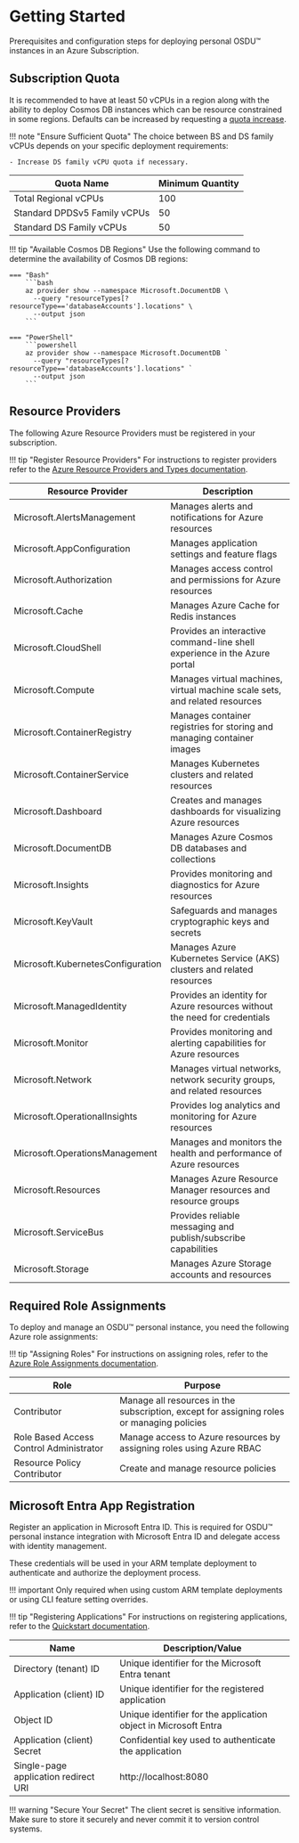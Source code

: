 # Getting Started

Prerequisites and configuration steps for deploying personal OSDU™ instances in an Azure Subscription.

## Subscription Quota

It is recommended to have at least 50 vCPUs in a region along with the ability to deploy Cosmos DB instances which can be resource constrained in some regions.  Defaults can be increased by requesting a [quota increase](https://learn.microsoft.com/en-us/azure/quotas/regional-quota-requests).

!!! note "Ensure Sufficient Quota"
    The choice between BS and DS family vCPUs depends on your specific deployment requirements:

    - Increase DS family vCPU quota if necessary.


| Quota Name | Minimum Quantity |
|------------|------------------|
| Total Regional vCPUs | 100 |
| Standard DPDSv5 Family vCPUs | 50 |
| Standard DS Family vCPUs | 50 |


!!! tip "Available Cosmos DB Regions"
    Use the following command to determine the availability of Cosmos DB regions:

    === "Bash"
        ```bash
        az provider show --namespace Microsoft.DocumentDB \
          --query "resourceTypes[?resourceType=='databaseAccounts'].locations" \
          --output json
        ```

    === "PowerShell"
        ```powershell
        az provider show --namespace Microsoft.DocumentDB `
          --query "resourceTypes[?resourceType=='databaseAccounts'].locations" `
          --output json
        ```

## Resource Providers

The following Azure Resource Providers must be registered in your subscription.

!!! tip "Register Resource Providers"
    For instructions to register providers refer to the [Azure Resource Providers and Types documentation](https://learn.microsoft.com/en-us/azure/azure-resource-manager/management/resource-providers-and-types).

| Resource Provider                 | Description                                                                 |
|-----------------------------------|-----------------------------------------------------------------------------|
| Microsoft.AlertsManagement        | Manages alerts and notifications for Azure resources                        |
| Microsoft.AppConfiguration        | Manages application settings and feature flags                              |
| Microsoft.Authorization           | Manages access control and permissions for Azure resources                  |
| Microsoft.Cache                   | Manages Azure Cache for Redis instances                                     |
| Microsoft.CloudShell              | Provides an interactive command-line shell experience in the Azure portal   |
| Microsoft.Compute                 | Manages virtual machines, virtual machine scale sets, and related resources |
| Microsoft.ContainerRegistry       | Manages container registries for storing and managing container images      |
| Microsoft.ContainerService        | Manages Kubernetes clusters and related resources                           |
| Microsoft.Dashboard               | Creates and manages dashboards for visualizing Azure resources              |
| Microsoft.DocumentDB              | Manages Azure Cosmos DB databases and collections                           |
| Microsoft.Insights                | Provides monitoring and diagnostics for Azure resources                     |
| Microsoft.KeyVault                | Safeguards and manages cryptographic keys and secrets                       |
| Microsoft.KubernetesConfiguration | Manages Azure Kubernetes Service (AKS) clusters and related resources       |
| Microsoft.ManagedIdentity         | Provides an identity for Azure resources without the need for credentials   |
| Microsoft.Monitor                 | Provides monitoring and alerting capabilities for Azure resources           |
| Microsoft.Network                 | Manages virtual networks, network security groups, and related resources    |
| Microsoft.OperationalInsights     | Provides log analytics and monitoring for Azure resources                   |
| Microsoft.OperationsManagement    | Manages and monitors the health and performance of Azure resources          |
| Microsoft.Resources               | Manages Azure Resource Manager resources and resource groups                |
| Microsoft.ServiceBus              | Provides reliable messaging and publish/subscribe capabilities              |
| Microsoft.Storage                 | Manages Azure Storage accounts and resources                                |

## Required Role Assignments

To deploy and manage an OSDU™ personal instance, you need the following Azure role assignments:

!!! tip "Assigning Roles"
    For instructions on assigning roles, refer to the [Azure Role Assignments documentation](https://learn.microsoft.com/en-us/azure/role-based-access-control/role-assignments-steps).

| Role                                    | Purpose                                                                                   |
|-----------------------------------------|-------------------------------------------------------------------------------------------|
| Contributor                             | Manage all resources in the subscription, except for assigning roles or managing policies |
| Role Based Access Control Administrator | Manage access to Azure resources by assigning roles using Azure RBAC                      |
| Resource Policy Contributor             | Create and manage resource policies                                                       |

## Microsoft Entra App Registration

Register an application in Microsoft Entra ID.  This is required for OSDU™ personal instance integration with Microsoft Entra ID and delegate access with identity management.

These credentials will be used in your ARM template deployment to authenticate and authorize the deployment process.

!!! important
    Only required when using custom ARM template deployments or using CLI feature setting overrides.

!!! tip "Registering Applications"
    For instructions on registering applications, refer to the [Quickstart documentation](https://learn.microsoft.com/en-us/entra/identity-platform/quickstart-register-app?tabs=certificate).


| Name | Description/Value |
|------|-------------|  
| Directory (tenant) ID | Unique identifier for the Microsoft Entra tenant |
| Application (client) ID | Unique identifier for the registered application |
| Object ID | Unique identifier for the application object in Microsoft Entra |
| Application (client) Secret | Confidential key used to authenticate the application |
| Single-page application redirect URI | http://localhost:8080 |

!!! warning "Secure Your Secret"
    The client secret is sensitive information. Make sure to store it securely and never commit it to version control systems.


